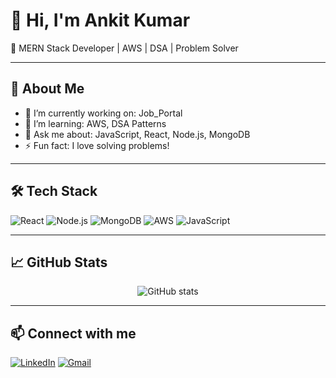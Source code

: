 # 👋 Hi, I'm Ankit Kumar

🌟 MERN Stack Developer | AWS | DSA | Problem Solver

---

## 🚀 About Me

- 🔭 I’m currently working on: Job_Portal
- 🌱 I’m learning: AWS,  DSA Patterns
- 💬 Ask me about: JavaScript, React, Node.js, MongoDB
- ⚡ Fun fact: I love solving problems!

---

## 🛠️ Tech Stack

![React](https://img.shields.io/badge/-React-black?style=flat-square&logo=react)
![Node.js](https://img.shields.io/badge/-Node.js-black?style=flat-square&logo=node.js)
![MongoDB](https://img.shields.io/badge/-MongoDB-black?style=flat-square&logo=mongodb)
![AWS](https://img.shields.io/badge/-AWS-black?style=flat-square&logo=amazon-aws)
![JavaScript](https://img.shields.io/badge/-JavaScript-black?style=flat-square&logo=javascript)

---

## 📈 GitHub Stats

<p align="center">
  <img src="https://github-readme-stats.vercel.app/api?username=AnkitKumar-6398&show_icons=true&theme=radical" alt="GitHub stats" />
</p>

---

## 📫 Connect with me

[![LinkedIn](https://img.shields.io/badge/-LinkedIn-blue?style=flat-square&logo=linkedin)](https://www.linkedin.com/in/ankitkumar-6398/)
[![Gmail](https://img.shields.io/badge/-Gmail-c14438?style=flat-square&logo=gmail&logoColor=white)](mailto:ankitsingh7310756664@gmail.com)

